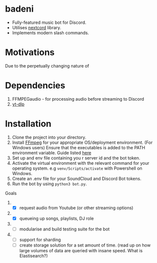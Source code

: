 # badeni
 - Fully-featured music bot for Discord. 
 - Utilises [nextcord](https://github.com/nextcord/nextcord/) library.
 - Implements modern slash commands.

# Motivations
Due to the perpetually changing nature of 

# Dependencies
1. FFMPEGaudio - for processing audio before streaming to Discord
2. [yt-dlp](https://github.com/yt-dlp/yt-dlp)

# Installation
1.  Clone the project into your  directory. 
2. Install [FFmpeg](https://ffmpeg.org/) for your appropriate OS/deployment environment. (For Windows users) Ensure that the executables is added to the PATH environment variable. Guide listed [here](https://youtu.be/K7znsMo_48I?si=3Rtbex1mGwJmD0FC)
2. Set up  and env file containing you r server id and the bot token.
3. Activate the virtual environment with the relevant command for your operating system.
	e.g  `venv/Scripts/activate` with Powershell on Windows.
4. Create an .env file for your SoundCloud and Discord Bot tokens. 
5. Run the bot by  using  `python3 bot.py`.


Goals
1. - [X] request audio from Youtube (or other streaming options)
2. - [X] queueing up songs, playlists, DJ role
3. - [ ] modularise and build testing suite for the bot
4. - [ ] support for sharding
   - [ ] create storage solution for a set amount of time. (read up on how large volumes of data are queried with insane speed. What is Elastisearch?)
